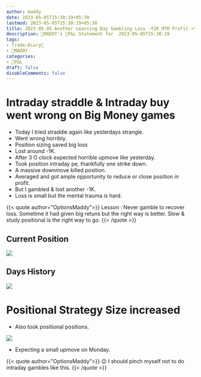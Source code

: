 ```yaml
---
author: maddy
date: 2023-05-05T15:30:19+05:30
lastmod: 2023-05-05T15:30:19+05:30
title: 2023-05-05 Another Learning Day Gambling Loss -₹2K MTM Profit +₹700
description: 🧔MADDY's 💸P&L Statement for  2023-05-05T15:30:19 
tags:
- Trade-Diary📗
- 🧔MADDY
categories: 
- 💸P&L
draft: false
disableComments: false
---
```

# Intraday straddle & Intraday buy went wrong on Big Money games

- Today I tried straddle again like yesterdays strangle.
- Went wrong horribly.
- Position sizing saved big loss
- Lost around -1K.
- After 3 O clock expected horrible upmove like  yesterday.
- Took position intraday pe, thankfully one strike down.
- A massive downmove killed position.
- Averaged and got ample opportunity to reduce or close position in profit.
- But I gambled & lost another -1K.
- Loss is small but the mental trauma is hard.

{{< quote author="OptionsMaddy">}}
Lesson : Never gamble to recover loss. Sometime it had given big retuns but the right way is better. Slow & study positional is the right way to go.
{{< /quote >}}

## Current Position

![](https://i.imgur.com/CIgeGCf.png)

## Days History

![](https://i.imgur.com/5lYuIXA.png)


# Positional Strategy Size increased

- Also took positional positions.

![](https://i.imgur.com/BqzBFRo.png)

- Expecting a small upmove on Monday.

{{< quote author="OptionsMaddy">}}
😉 I should pinch myself not to do intraday gambles like this. 
{{< /quote >}}

